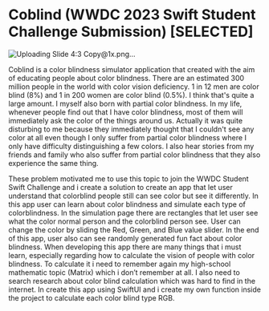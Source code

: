 # Coblind (WWDC 2023 Swift Student Challenge Submission) [SELECTED]

![Uploading Slide 4:3 Copy@1x.png…]()

Coblind is a color blindness simulator application that created with the aim of educating people about color blindness. There are an estimated 300 million people in the world with color vision deficiency. 1 in 12 men are color blind (8%) and 1 in 200 women are color blind (0.5%). I think that's quite a large amount. I myself also born with partial color blindness. In my life, whenever people find out that I have color blindness, most of them will immediately ask the color of the things around us. Actually it was quite disturbing to me because they immediately thought that I couldn't see any color at all even though I only suffer from partial color blindness where I only have difficulty distinguishing a few colors. I also hear stories from my friends and family who also suffer from partial color blindness that they also experience the same thing. 

These problem motivated me to use this topic to join the WWDC Student Swift Challenge and i create a solution to create an app that let user understand that colorblind people still can see color but see it differently. In this app user can learn about color blindness and simulate each type of colorblindness. In the simulation page there are rectangles that let user see what the color normal person and the colorblind person see. User can change the color by sliding the Red, Green, and Blue value slider. In the end of this app, user also can see randomly generated fun fact about color blindness. When developing this app there are many things that i must learn, especially regarding how to calculate the vision of people with color blindness. To calculate it i need to remember again my high-school mathematic topic (Matrix) which i don’t remember at all. I also need to search research about color blind calculation which was hard to find in the internet. In create this app using SwiftUI and i create my own function inside the project to calculate each color blind type RGB. 
